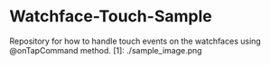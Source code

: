 # Watchface-Touch-Sample

Repository for how to handle touch events on the watchfaces using @onTapCommand method.
[1]: ./sample_image.png
